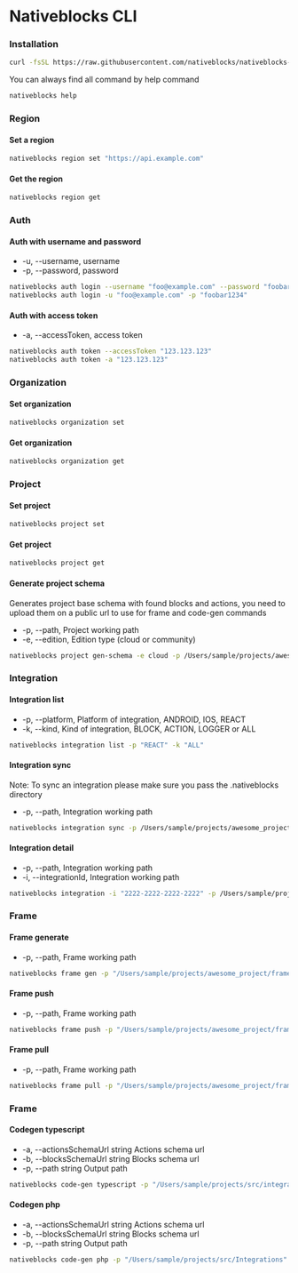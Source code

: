 # Nativeblocks CLI

### Installation

```bash
curl -fsSL https://raw.githubusercontent.com/nativeblocks/nativeblocks-cli/main/installer.sh | bash
```

You can always find all command by help command

```bash
nativeblocks help
```

### Region

#### Set a region

```bash
nativeblocks region set "https://api.example.com"
```

#### Get the region

```bash
nativeblocks region get
```

### Auth

#### Auth with username and password

- -u, --username, username
- -p, --password, password

```bash
nativeblocks auth login --username "foo@example.com" --password "foobar1234"
nativeblocks auth login -u "foo@example.com" -p "foobar1234"
```

#### Auth with access token

- -a, --accessToken, access token

```bash
nativeblocks auth token --accessToken "123.123.123"
nativeblocks auth token -a "123.123.123"
```

### Organization

#### Set organization

```bash
nativeblocks organization set
```

#### Get organization

```bash
nativeblocks organization get
```

### Project

#### Set project

```bash
nativeblocks project set
```

#### Get project

```bash
nativeblocks project get
```

#### Generate project schema

Generates project base schema with found blocks and actions, you need to upload them on a public url to use for frame
and code-gen commands

- -p, --path, Project working path
- -e, --edition, Edition type (cloud or community)

```bash
nativeblocks project gen-schema -e cloud -p /Users/sample/projects/awesome_project
```

### Integration

#### Integration list

- -p, --platform, Platform of integration, ANDROID, IOS, REACT
- -k, --kind, Kind of integration, BLOCK, ACTION, LOGGER or ALL

```bash
nativeblocks integration list -p "REACT" -k "ALL"
```

#### Integration sync

Note: To sync an integration please make sure you pass the .nativeblocks directory

- -p, --path, Integration working path

```bash
nativeblocks integration sync -p /Users/sample/projects/awesome_project/integrations/button/.nativeblocks
```

#### Integration detail

- -p, --path, Integration working path
- -i, --integrationId, Integration working path

```bash
nativeblocks integration -i "2222-2222-2222-2222" -p /Users/sample/projects/awesome_project/integrations/button/.nativeblocks
```

### Frame

#### Frame generate

- -p, --path, Frame working path

```bash
nativeblocks frame gen -p "/Users/sample/projects/awesome_project/frame/login"
```

#### Frame push

- -p, --path, Frame working path

```bash
nativeblocks frame push -p "/Users/sample/projects/awesome_project/frame/login"
```

#### Frame pull

- -p, --path, Frame working path

```bash
nativeblocks frame pull -p "/Users/sample/projects/awesome_project/frame/login"
```

### Frame

#### Codegen typescript

- -a, --actionsSchemaUrl string Actions schema url
- -b, --blocksSchemaUrl string Blocks schema url
- -p, --path string Output path

```bash
nativeblocks code-gen typescript -p "/Users/sample/projects/src/integrations" -b https://publich-address.com/registered-blocks.json -a https://publich-address.com/registered-actions.json

```

#### Codegen php

- -a, --actionsSchemaUrl string Actions schema url
- -b, --blocksSchemaUrl string Blocks schema url
- -p, --path string Output path

```bash
nativeblocks code-gen php -p "/Users/sample/projects/src/Integrations" -b https://publich-address.com/registered-blocks.json -a https://publich-address.com/registered-actions.json

```
